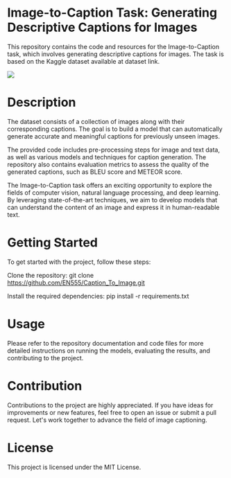 # Image-to-Caption Task: Generating Descriptive Captions for Images
This repository contains the code and resources for the Image-to-Caption task, which involves generating descriptive captions for images. The task is based on the Kaggle dataset available at dataset link.

![](https://github.com/EN555/Caption_To_Image/assets/61500507/f7e94b00-3e98-4516-b806-c38d2b3cc2e5)

# Description
The dataset consists of a collection of images along with their corresponding captions. The goal is to build a model that can automatically generate accurate and meaningful captions for previously unseen images.

The provided code includes pre-processing steps for image and text data, as well as various models and techniques for caption generation. The repository also contains evaluation metrics to assess the quality of the generated captions, such as BLEU score and METEOR score.

The Image-to-Caption task offers an exciting opportunity to explore the fields of computer vision, natural language processing, and deep learning. By leveraging state-of-the-art techniques, we aim to develop models that can understand the content of an image and express it in human-readable text.

# Getting Started
To get started with the project, follow these steps:

Clone the repository: git clone https://github.com/EN555/Caption_To_Image.git 


Install the required dependencies: pip install -r requirements.txt 

# Usage
Please refer to the repository documentation and code files for more detailed instructions on running the models, evaluating the results, and contributing to the project.

# Contribution
Contributions to the project are highly appreciated. If you have ideas for improvements or new features, feel free to open an issue or submit a pull request. Let's work together to advance the field of image captioning.

# License
This project is licensed under the MIT License.
